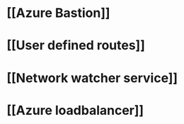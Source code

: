 # [[Azure Bastion]]

# [[User defined routes]]

# [[Network watcher service]]

# [[Azure loadbalancer]]

